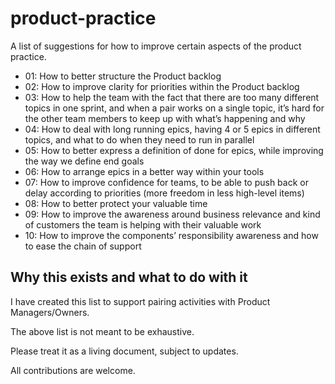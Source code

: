 # product-practice
A list of suggestions for how to improve certain aspects of the product practice.

- 01: How to better structure the Product backlog
- 02: How to improve clarity for priorities within the Product backlog
- 03: How to help the team with the fact that there are too many different topics in one sprint, and when a pair works on a single topic, it’s hard for the other team members to keep up with what’s happening and why
- 04: How to deal with long running epics, having 4 or 5 epics in different topics, and what to do when they need to run in parallel
- 05: How to better express a definition of done for epics, while improving the way we define end goals
- 06: How to arrange epics in a better way within your tools
- 07: How to improve confidence for teams, to be able to push back or delay according to priorities (more freedom in less high-level items)
- 08: How to better protect your valuable time
- 09: How to improve the awareness around business relevance and kind of customers the team is helping with their valuable work
- 10: How to improve the components’ responsibility awareness and how to ease the chain of support

## Why this exists and what to do with it
I have created this list to support pairing activities with Product Managers/Owners.

The above list is not meant to be exhaustive.

Please treat it as a living document, subject to updates.

All contributions are welcome.
